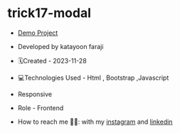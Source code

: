 # trick17-modal
- [Demo Project](https://katayoon-faraji-web.github.io/trick17-modal/)

- Developed by katayoon faraji

- 🗓️Created - 2023-11-28

- 💻Technologies Used - Html , Bootstrap ,Javascript

- Responsive
  
- Role - Frontend

- How to reach me 👩🏻: with my [instagram](https://instagram.com/katayoon_faraji_web) and [linkedin](https://www.linkedin.com/in/katayoon-faraji-web-3b722b207r)
